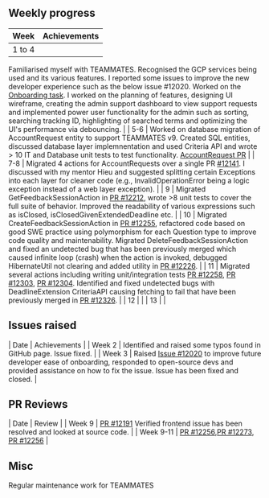 ## Weekly progress

| Week | Achievements |
| ---- | ------------ |
| 1 to 4 |
Familiarised myself with TEAMMATES. Recognised the GCP services being used and its various features. I reported some issues to improve the new developer experience such as the below issue #12020.
Worked on the [Onboarding task](https://github.com/cedricongjh/teammates/commits/cedric/api-integration). I worked on the planning of features, designing UI wireframe, creating the admin support dashboard to view support requests and implemented power user functionality for the admin such as sorting, searching tracking ID, highlighting of searched terms and optimizing the UI's performance via debouncing. |
| 5-6 | Worked on database migration of AccountRequest entity to support TEAMMATES v9. Created SQL entities, discussed database layer implemnentation and used Criteria API and wrote > 10 IT and Database unit tests to test functionality. [AccountRequest PR](https://github.com/TEAMMATES/teammates/pull/12107) |
| 7-8 | Migrated 4 actions for AccountRequests over a single PR [#12141](https://github.com/TEAMMATES/teammates/pull/12141). I discussed with my mentor Hieu and suggested splitting certain Exceptions into each layer for cleaner code (e.g., InvalidOperationError being a logic exception instead of a web layer exception). |
| 9 | Migrated GetFeedbackSessionAction in [PR #12212](https://github.com/TEAMMATES/teammates/pull/12212), wrote >8 unit tests to cover the full suite of behavior. Improved the readability of various expressions such as isClosed, isClosedGivenExtendedDeadline etc. |
| 10 | Migrated CreateFeedbackSessionAction in [PR #12255](https://github.com/TEAMMATES/teammates/pull/12255), refactored code based on good SWE practice using polymorphism for each Question type to improve code quality and maintenability.
 Migrated DeleteFeedbackSessionAction and fixed an undetected bug that has been previously merged which caused infinite loop (crash) when the action is invoked, debugged HibernateUtil not clearing and added utility in [PR #12226](https://github.com/TEAMMATES/teammates/pull/12226). |
| 11 | Migrated several actions including writing unit/integration tests [PR #12258](https://github.com/TEAMMATES/teammates/pull/12258), [PR #12303](https://github.com/TEAMMATES/teammates/pull/12303), [PR #12304](https://github.com/TEAMMATES/teammates/pull/12304). Identified and fixed undetected bugs with DeadlineExtension CriteriaAPI causing fetching to fail that have been previously merged in [PR #12326](https://github.com/TEAMMATES/teammates/pull/12326). |
| 12 | |
| 13 | |

## Issues raised
| Date | Achievements |
| Week 2 | Identified and raised some typos found in GitHub page. Issue fixed. |
| Week 3 | Raised [Issue #12020](https://github.com/TEAMMATES/teammates/issues/12020) to improve future developer ease of onboarding, responded to open-source devs and provided assistance on how to fix the issue. Issue has been fixed and closed. |
## PR Reviews
| Date | Review |
| Week 9 | [PR #12191](https://github.com/TEAMMATES/teammates/pull/12191) Verified frontend issue has been resolved and looked at source code. |
| Week 9-11 | [PR #12256](https://github.com/TEAMMATES/teammates/pull/12256),[PR #12273](https://github.com/TEAMMATES/teammates/pull/12273), [PR #12256](https://github.com/TEAMMATES/teammates/pull/12273) |

## Misc
Regular maintenance work for TEAMMATES